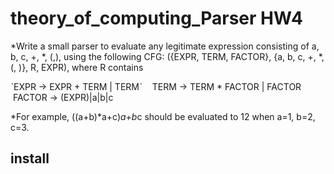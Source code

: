 # theory_of_computing_Parser HW4

*Write a small parser to evaluate any legitimate expression consisting of a, b, c, +, *, (,), 
using the following CFG: ({EXPR, TERM, FACTOR}, {a, b, c, +, *, (, )}, R, EXPR), where R contains 


ˋEXPR -> EXPR + TERM | TERMˋ
&nbsp; &nbsp;TERM -> TERM * FACTOR | FACTOR
&nbsp; &nbsp;FACTOR -> (EXPR)|a|b|c


*For example, ((a+b)*a+c)*a+b*c should be evaluated to 12 when a=1, b=2, c=3.


## install
